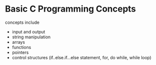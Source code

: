 # Basic C Programming Concepts

concepts include
- input and output
- string manipulation
- arrays
- functions
- pointers
- control structures (if..else.if...else statement, for, do while, while loop)

